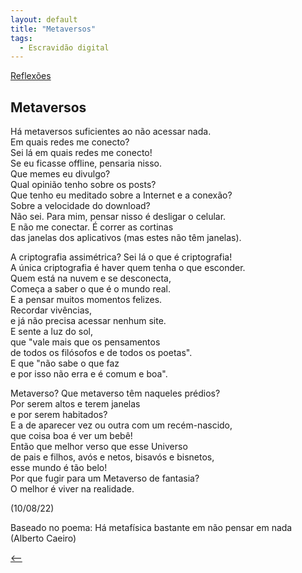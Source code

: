 ```yaml
---
layout: default
title: "Metaversos"
tags:
  - Escravidão digital
--- 
```




[Reflexões](./)

## Metaversos

Há metaversos suficientes ao não acessar nada.  
Em quais redes me conecto?  
Sei lá em quais redes me conecto!  
Se eu ficasse offline, pensaria nisso.  
Que memes eu divulgo?  
Qual opinião tenho sobre os posts?  
Que tenho eu meditado sobre a Internet e a conexão?  
Sobre a velocidade do download?  
Não sei. Para mim, pensar nisso é desligar o celular.  
E não me conectar. É correr as cortinas  
das janelas dos aplicativos (mas estes não têm janelas).

A criptografia assimétrica? Sei lá o que é criptografia!  
A única criptografia é haver quem tenha o que esconder.  
Quem está na nuvem e se desconecta,  
Começa a saber o que é o mundo real.  
E a pensar muitos momentos felizes.  
Recordar vivências,  
e já não precisa acessar nenhum site.  
E sente a luz do sol,  
que "vale mais que os pensamentos  
de todos os filósofos e de todos os poetas".  
E que "não sabe o que faz  
e por isso não erra e é comum e boa".

Metaverso? Que metaverso têm naqueles prédios?  
Por serem altos e terem janelas  
e por serem habitados?  
E a de aparecer vez ou outra com um recém-nascido,  
que coisa boa é ver um bebê!  
Então que melhor verso que esse Universo  
de pais e filhos, avós e netos, bisavós e bisnetos,  
esse mundo é tão belo!  
Por que fugir para um Metaverso de fantasia?  
O melhor é viver na realidade.

(10/08/22)

Baseado no poema: Há metafísica bastante em não pensar em nada (Alberto Caeiro)

[<--](./)